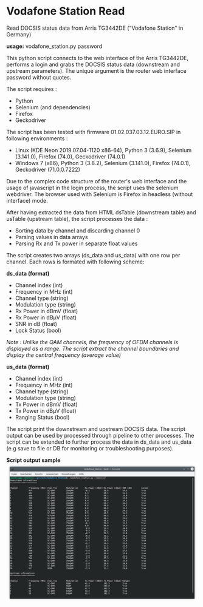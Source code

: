 # Vodafone Station Read
Read DOCSIS status data from Arris TG3442DE ("Vodafone Station" in Germany)

<b>usage:</b> vodafone_station.py password

This python script connects to the web interface of the Arris TG3442DE, performs a login and grabs the DOCSIS status data (downstream and upstream parameters). The unique argument is the router web interface password without quotes.

The script requires :
  - Python
  - Selenium (and dependencies)
  - Firefox
  - Geckodriver
  
The script has been tested with firmware 01.02.037.03.12.EURO.SIP in following environments :
  - Linux (KDE Neon 2019.07.04-1120 x86-64), Python 3 (3.6.9), Selenium (3.141.0), Firefox (74.0), Geckodriver (74.0.1)
  - Windows 7 (x86), Python 3 (3.8.2), Selenium (3.141.0), Firefox (74.0.1), Geckodriver (71.0.0.7222)
  
Due to the complex code structure of the router's web interface and the usage of javascript in the login process, the script uses the selenium webdriver. The browser used with Selenium is Firefox in headless (without interface) mode.

After having extracted the data from HTML dsTable (downstream table) and usTable (upstream table), the script processes the data :
  - Sorting data by channel and discarding channel 0
  - Parsing values in data arrays
  - Parsing Rx and Tx power in separate float values
 
The script creates two arrays (ds_data and us_data) with one row per channel. Each rows is formated with following scheme:
 
<b>ds_data (format)</b>
  - Channel index (int)
  - Frequency in MHz (int)
  - Channel type (string)
  - Modulation type (string)
  - Rx Power in dBmV (float)
  - Rx Power in dBµV (float)
  - SNR in dB (float)
  - Lock Status (bool)
 
<i>Note : Unlike the QAM channels, the frequency of OFDM channels is displayed as a range. The script extract the channel boundaries and display the central frequency (average value)</i>

<b>us_data (format)</b>
  - Channel index (int)
  - Frequency in MHz (int)
  - Channel type (string)
  - Modulation type (string)
  - Tx Power in dBmV (float)
  - Tx Power in dBµV (float)
  - Ranging Status (bool)
 
The script print the downstream and upstream DOCSIS data. The script output can be used by processed through pipeline to other processes. The script can be extended to further process the data in ds_data and us_data (e.g save to file or DB for monitoring or troubleshooting purposes).

<b>Script output sample</b>
![Script output Linux](screenshot-output-linux.png)
